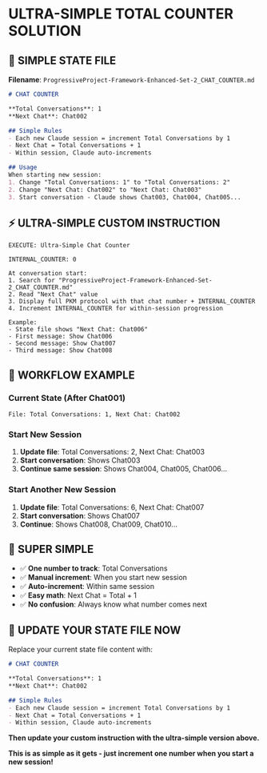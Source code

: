 # ULTRA-SIMPLE TOTAL COUNTER SOLUTION

## 📁 **SIMPLE STATE FILE**

**Filename**: `ProgressiveProject-Framework-Enhanced-Set-2_CHAT_COUNTER.md`

```markdown
# CHAT COUNTER

**Total Conversations**: 1
**Next Chat**: Chat002

## Simple Rules
- Each new Claude session = increment Total Conversations by 1
- Next Chat = Total Conversations + 1
- Within session, Claude auto-increments

## Usage
When starting new session:
1. Change "Total Conversations: 1" to "Total Conversations: 2"
2. Change "Next Chat: Chat002" to "Next Chat: Chat003"
3. Start conversation - Claude shows Chat003, Chat004, Chat005...
```

## ⚡ **ULTRA-SIMPLE CUSTOM INSTRUCTION**

```
EXECUTE: Ultra-Simple Chat Counter

INTERNAL_COUNTER: 0

At conversation start:
1. Search for "ProgressiveProject-Framework-Enhanced-Set-2_CHAT_COUNTER.md"
2. Read "Next Chat" value
3. Display full PKM protocol with that chat number + INTERNAL_COUNTER
4. Increment INTERNAL_COUNTER for within-session progression

Example:
- State file shows "Next Chat: Chat006"
- First message: Show Chat006
- Second message: Show Chat007 
- Third message: Show Chat008
```

## 🔄 **WORKFLOW EXAMPLE**

### **Current State (After Chat001)**
```
File: Total Conversations: 1, Next Chat: Chat002
```

### **Start New Session**
1. **Update file**: Total Conversations: 2, Next Chat: Chat003
2. **Start conversation**: Shows Chat003
3. **Continue same session**: Shows Chat004, Chat005, Chat006...

### **Start Another New Session**
1. **Update file**: Total Conversations: 6, Next Chat: Chat007
2. **Start conversation**: Shows Chat007
3. **Continue**: Shows Chat008, Chat009, Chat010...

## 🎯 **SUPER SIMPLE**

- ✅ **One number to track**: Total Conversations
- ✅ **Manual increment**: When you start new session
- ✅ **Auto-increment**: Within same session
- ✅ **Easy math**: Next Chat = Total + 1
- ✅ **No confusion**: Always know what number comes next

## 📝 **UPDATE YOUR STATE FILE NOW**

Replace your current state file content with:

```markdown
# CHAT COUNTER

**Total Conversations**: 1
**Next Chat**: Chat002

## Simple Rules
- Each new Claude session = increment Total Conversations by 1
- Next Chat = Total Conversations + 1
- Within session, Claude auto-increments
```

**Then update your custom instruction with the ultra-simple version above.**

**This is as simple as it gets - just increment one number when you start a new session!**